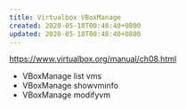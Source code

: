 ```yaml
---
title: Virtualbox VBoxManage
created: 2020-05-18T00:48:40+0800
updated: 2020-05-18T00:48:40+0800
---
```



https://www.virtualbox.org/manual/ch08.html

- VBoxManage list vms
- VBoxManage showvminfo
- VBoxManage modifyvm
